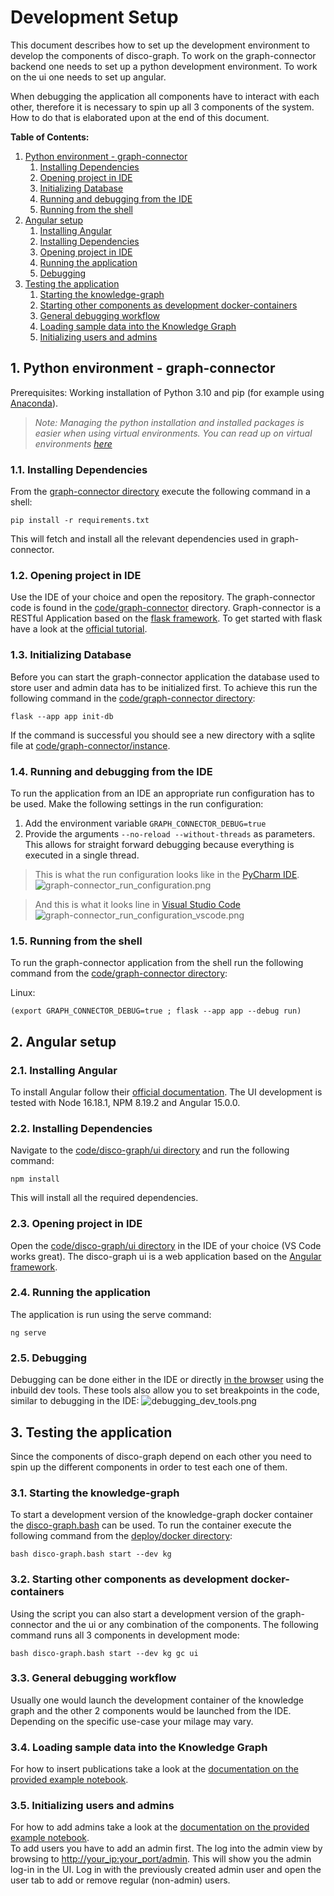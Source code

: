 # Development Setup

This document describes how to set up the development environment to develop the components of
disco-graph. To work on the graph-connector backend one needs to set up a python development environment. To work on the
ui one needs to set up angular.

When debugging the application all components have to interact with each other, therefore it is necessary to spin up all
3 components of the system. How to do that is elaborated upon at the end of this document.

**Table of Contents:**
1. [Python environment - graph-connector](#1-python-environment---graph-connector)
   1. [Installing Dependencies](#11-installing-dependencies)
   2. [Opening project in IDE](#12-opening-project-in-ide)
   3. [Initializing Database](#13-initializing-database)
   4. [Running and debugging from the IDE](#14-running-and-debugging-from-the-ide)
   5. [Running from the shell](#15-running-from-the-shell)
2. [Angular setup](#2-angular-setup)
   1. [Installing Angular](#21-installing-angular)
   2. [Installing Dependencies](#22-installing-dependencies)
   3. [Opening project in IDE](#23-opening-project-in-ide)
   4. [Running the application](#24-running-the-application)
   5. [Debugging](#25-debugging)
3. [Testing the application](#3-testing-the-application)
   1. [Starting the knowledge-graph](#31-starting-the-knowledge-graph)
   2. [Starting other components as development docker-containers](#32-starting-other-components-as-development-docker-containers)
   3. [General debugging workflow](#33-general-debugging-workflow)
   4. [Loading sample data into the Knowledge Graph](#34-loading-sample-data-into-the-knowledge-graph)
   5. [Initializing users and admins](#35-initializing-users-and-admins)

## 1. Python environment - graph-connector
Prerequisites: Working installation of Python 3.10 and pip (for example using [Anaconda](https://www.anaconda.com/)).

> _Note: Managing the python installation and installed packages is easier when using virtual environments. You can read
> up on virtual environments [here](https://packaging.python.org/en/latest/guides/installing-using-pip-and-virtual-environments/)_ 

### 1.1. Installing Dependencies 
From the [graph-connector directory](../code/graph-connector) execute the following command in a shell:
```shell
pip install -r requirements.txt
```
This will fetch and install all the relevant dependencies used in graph-connector.

### 1.2. Opening project in IDE
Use the IDE of your choice and open the repository. The graph-connector code is found in the [code/graph-connector](../code/graph-connector)
directory. Graph-connector is a RESTful Application based on the [flask framework](https://flask.palletsprojects.com/).
To get started with flask have a look at the [official tutorial](https://flask.palletsprojects.com/en/2.2.x/tutorial/).

### 1.3. Initializing Database
Before you can start the graph-connector application the database used to store user and admin data has to be initialized 
first. To achieve this run the following command in the [code/graph-connector directory](../code/graph-connector):
```shell
flask --app app init-db
```
If the command is successful you should see a new directory with a sqlite file at 
[code/graph-connector/instance](../code/graph-connector/instance).

### 1.4. Running and debugging from the IDE
To run the application from an IDE an appropriate run configuration has to be used.
Make the following settings in the run configuration:
1. Add the environment variable `GRAPH_CONNECTOR_DEBUG=true`
2. Provide the arguments `--no-reload --without-threads` as parameters. This allows for straight forward debugging because
everything is executed in a single thread.



> This is what the run configuration looks like in the [PyCharm IDE](https://www.jetbrains.com/pycharm/).\
>![graph-connector_run_configuration.png](resources/graph-connector_run_configuration_pycharm.png)

> And this is what it looks line in [Visual Studio Code](https://code.visualstudio.com/)\
> ![graph-connector_run_configuration_vscode.png](resources%2Fgraph-connector_run_configuration_vscode.png)

### 1.5. Running from the shell
To run the graph-connector application from the shell run the following command from the [code/graph-connector directory](../code/graph-connector):

Linux:
```shell
(export GRAPH_CONNECTOR_DEBUG=true ; flask --app app --debug run)
```

## 2. Angular setup
### 2.1. Installing Angular
To install Angular follow their [official documentation](https://angular.io/guide/setup-local).
The UI development is tested with Node 16.18.1, NPM 8.19.2 and Angular 15.0.0.

### 2.2. Installing Dependencies
Navigate to the [code/disco-graph/ui directory](../code/disco-graph/ui) and run the following command:
```shell
npm install
```
This will install all the required dependencies.

### 2.3. Opening project in IDE
Open the [code/disco-graph/ui directory](../code/disco-graph/ui) in the IDE of your choice (VS Code works great).
The disco-graph ui is a web application based on the [Angular framework](https://angular.io/).

### 2.4. Running the application
The application is run using the serve command:
```shell
ng serve
```

### 2.5. Debugging
Debugging can be done either in the IDE or directly [in the browser](https://www.browserstack.com/guide/debug-angular-app-in-chrome) 
using the inbuild dev tools. These tools also allow you to set breakpoints in the code, similar to debugging in the IDE:
![debugging_dev_tools.png](resources%2Fdebugging_dev_tools.png)

## 3. Testing the application
Since the components of disco-graph depend on each other you need to spin up the different components in order to test
each one of them.

### 3.1. Starting the knowledge-graph
To start a development version of the knowledge-graph docker container the [disco-graph.bash](../deploy/docker/disco-graph.bash) 
can be used. To run the container execute the following command from the [deploy/docker directory](../deploy/docker):
```shell
bash disco-graph.bash start --dev kg
```
### 3.2. Starting other components as development docker-containers
Using the script you can also start a development version of the graph-connector and the ui or any combination of the
components. The following command runs all 3 components in development mode:
```shell
bash disco-graph.bash start --dev kg gc ui
```

### 3.3. General debugging workflow
Usually one would launch the development container of the knowledge graph and the other 2 components would be launched from 
the IDE. Depending on the specific use-case your milage may vary.

### 3.4. Loading sample data into the Knowledge Graph
For how to insert publications take a look at the [documentation on the provided example notebook](../notebooks.md#load-example-publications).

### 3.5. Initializing users and admins
For how to add admins take a look at the [documentation on the provided example notebook](../notebooks.md#add-admin-user).\
To add users you have to add an admin first. The log into the admin view by browsing to 
[http://your_ip:your_port/admin](). This will show you the admin log-in in the UI. Log in with the previously created 
admin user and open the user tab to add or remove regular (non-admin) users.
